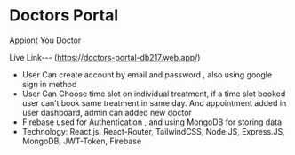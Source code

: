 # Doctors Portal
Appiont You Doctor 

Live Link---   (https://doctors-portal-db217.web.app/) 



* User Can create account by email and password , also using google sign in method
* User Can Choose time slot on individual treatment, if a time slot booked user can’t book same treatment
in same day. And appointment added in user dashboard, admin can added new doctor
* Firebase used for Authentication , and using MongoDB for storing data
* Technology: React.js, React-Router, TailwindCSS, Node.JS, Express.JS, MongoDB, JWT-Token, Firebase
